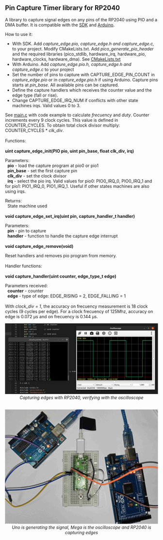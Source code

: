## Pin Capture Timer library for RP2040

A library to capture signal edges on any pins of the RP2040 using PIO and a DMA buffer. It is compatible with the [SDK](https://raspberrypi.github.io/pico-sdk-doxygen/) and [Arduino](https://github.com/earlephilhower/arduino-pico).

How to use it:

- With SDK. Add *capture_edge.pio, capture_edge.h and capture_edge.c,* to your project. Modify CMakeLists.txt. Add *pico_generate_pio_header* and the required libraries (pico_stdlib, hardware_irq, hardware_pio, hardware_clocks, hardware_dma). See [CMakeLists.txt](sdk/CMakeLists.txt)
- With Arduino. Add *capture_edge.pio.h, capture_edge.h and capture_edge.c* to your project
- Set the number of pins to capture with CAPTURE_EDGE_PIN_COUNT in *capture_edge.pio* or in *capture_edge.pio.h* if using Arduino. Capture pins starts at *pin_base*. All available pins can be captured.
- Define the capture handlers which receives the counter value and the edge type (fall or rise).
- Change CAPTURE_EDGE_IRQ_NUM if conflicts with other state machines irqs. Valid values 0 to 3.  

See [main.c](sdk/main.c) with code example to calculate *frecuency* and *duty*. Counter increments every 9 clock cycles. This value is defined in COUNTER_CYCLES. To obtain total clock divisor multiply:  COUNTER_CYCLES * *clk_div*.  
\
Functions:  
\
**uint capture_edge_init(PIO pio, uint pin_base, float clk_div, irq)**  

Parameters:  
&nbsp;&nbsp;**pio** - load the capture program at pio0 or pio1  
&nbsp;&nbsp;**pin_base** - set the first capture pin  
&nbsp;&nbsp;**clk_div** - set the clock divisor  
&nbsp;&nbsp;**irq** - select the pio irq. Valid values for pio0: PIO0_IRQ_0, PIO0_IRQ_1 and for pio1: PIO1_IRQ_0, PIO1_IRQ_1. Useful if other states machines are also using irqs.  

Returns:  
&nbsp;&nbsp;State machine used  
\
**void capture_edge_set_irq(uint pin, capture_handler_t handler)**  

Parameters:  
&nbsp;&nbsp;**pin** - pin to capture  
&nbsp;&nbsp;**handler** - function to handle the capture edge interrupt  
\
**void capture_edge_remove(void)**  

Reset handlers and removes pio program from memory.  
\
Handler functions:  
\
**void capture_handler(uint counter, edge_type_t edge)**  

Parameters received:  
&nbsp;&nbsp;**counter** - counter   
&nbsp;&nbsp;**edge** - type of edge: EDGE_RISING = 2, EDGE_FALLING = 1  
\
With *clock_div = 1*, the accuracy on frecuency measurement is 18 clock cycles (9 cycles per edge). For a clock frecuency of 125Mhz, accuracy on edge is 0.072 μs and on frecuency is 0.144 μs.

<p align="center"><img src="./images/capture1.png" width="800"><br>  
  <i>Capturing edges with RP2040, verifying with the oscilloscope</i><br><br></p>

<p align="center"><img src="./images/capture2.jpg" width="800"><br>
  <i>Uno is generating the signal, Mega is the oscilloscope and RP2040 is capturing edges</i><br><br></p>